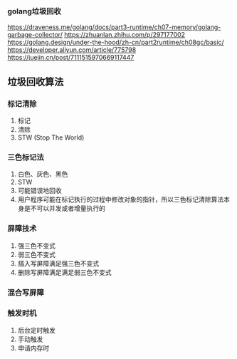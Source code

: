 ### golang垃圾回收

https://draveness.me/golang/docs/part3-runtime/ch07-memory/golang-garbage-collector/
https://zhuanlan.zhihu.com/p/297177002
https://golang.design/under-the-hood/zh-cn/part2runtime/ch08gc/basic/
https://developer.aliyun.com/article/775798
https://juejin.cn/post/7111515970669117447


## 垃圾回收算法

### 标记清除

1. 标记
2. 清除
3. STW (Stop The World)

### 三色标记法

1. 白色、灰色、黑色
2. STW
3. 可能错误地回收
4. 用户程序可能在标记执行的过程中修改对象的指针，所以三色标记清除算法本身是不可以并发或者增量执行的

### 屏障技术

1. 强三色不变式
2. 弱三色不变式
3. 插入写屏障满足强三色不变式
4. 删除写屏障满足满足弱三色不变式

### 混合写屏障

### 触发时机

1. 后台定时触发
2. 手动触发
3. 申请内存时